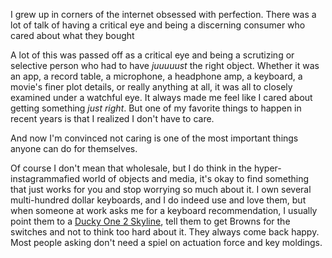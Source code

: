 I grew up in corners of the internet obsessed with perfection. There was a lot of talk of having a critical eye and being a discerning consumer who cared about what they bought

 A lot of this was passed off as a critical eye and being a scrutizing or selective person who had to have *juuuuust* the right object. Whether it was an app, a record table, a microphone, a headphone amp, a keyboard, a movie's finer plot details, or really anything at all, it was all to closely examined under a watchful eye. It always made me feel like I cared about getting something *just right*. But one of my favorite things to happen in recent years is that I realized I don't have to care.

And now I'm convinced not caring is one of the most important things anyone can do for themselves.

Of course I don't mean that wholesale, but I do think in the hyper-instagrammafied world of objects and media, it's okay to find something that just works for you and stop worrying so much about it. I own several multi-hundred dollar keyboards, and I do indeed use and love them, but when someone at work asks me for a keyboard recommendation, I usually point them to a [Ducky One 2 Skyline](https://mechanicalkeyboards.com/shop/index.php?l=product_detail&p=3485), tell them to get Browns for the switches and not to think too hard about it. They always come back happy. Most people asking don't need a spiel on actuation force and key moldings.